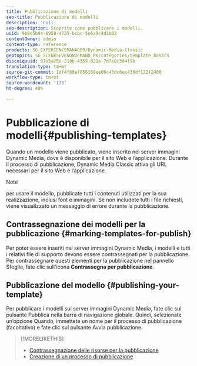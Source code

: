 ```yaml
---
title: Pubblicazione di modelli
seo-title: Pubblicazione di modelli
description: 'null'
seo-description: Scoprite come pubblicare i modelli.
uuid: 9b8e5b94-6958-4725-bcbc-5e6a9c4d1b02
contentOwner: admin
content-type: reference
products: SG_EXPERIENCEMANAGER/Dynamic-Media-Classic
geptopics: SG_SCENESEVENONDEMAND_PK/categories/template_basics
discoiquuid: 87a5a25e-210b-4359-821a-7dfe8c304f9b
translation-type: tm+mt
source-git-commit: 1df4f88ef856160ee06c43dc6ec430df122f2408
workflow-type: tm+mt
source-wordcount: '175'
ht-degree: 40%

---
```



# Pubblicazione di modelli{#publishing-templates}

Quando un modello viene pubblicato, viene inserito nei server immagini Dynamic Media, dove è disponibile per il sito Web e l’applicazione. Durante il processo di pubblicazione, Dynamic Media Classic attiva gli URL necessari per il sito Web e l’applicazione.

>[!NOTE]
>
>per usare il modello, pubblicate tutti i contenuti utilizzati per la sua realizzazione, inclusi font e immagini. Se non includete tutti i file richiesti, viene visualizzato un messaggio di errore durante la pubblicazione.

## Contrassegnazione dei modelli per la pubblicazione  {#marking-templates-for-publish}

Per poter essere inseriti nei server immagini Dynamic Media, i modelli e tutti i relativi file di supporto devono essere contrassegnati per la pubblicazione. Per contrassegnare questi elementi per la pubblicazione nel pannello Sfoglia, fate clic sull&#39;icona **Contrassegna per pubblicazione**.

## Pubblicazione del modello {#publishing-your-template}

Per pubblicare i modelli sui server immagini Dynamic Media, fate clic sul pulsante Pubblica nella barra di navigazione globale. Quindi, selezionate un’opzione Quando, immettete un nome per il processo di pubblicazione (facoltativo) e fate clic sul pulsante Avvia pubblicazione.

>[!MORELIKETHIS]
>
>* [Contrassegnazione delle risorse per la pubblicazione](publishing-files.md#publish_after_uploading)
>* [Creazione di un processo di pubblicazione](publishing-files.md#creating_a_publish_job)

